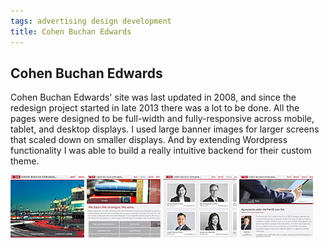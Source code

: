 ```yaml
---
tags: advertising design development
title: Cohen Buchan Edwards
---
```


<article>
<h1>Cohen Buchan Edwards</h1>
<section>
<p>Cohen Buchan Edwards' site was last updated in 2008, and since the redesign project started in late 2013 there was a lot to be done. All the pages were designed to be full-width and fully-responsive across mobile, tablet, and desktop displays. I used large banner images for larger screens that scaled down on smaller displays. And by extending Wordpress functionality I was able to build a really intuitive backend for their custom theme.</p>
</section>
<aside>
	<div class="left">
		<a href="images/CBE-1.jpg" class="luminous" title="The home page on cbelaw.ca" rel="cbe"><img src="images/CBE-1-thumb.jpg" width="118" height="100"></a>
		<a href="images/CBE-2.jpg" class="luminous" title="Rollover images on the service page buttons" rel="cbe"><img src="images/CBE-2-thumb.jpg" width="118" height="100"></a>
		<a href="images/CBE-3.jpg" class="luminous" title="Upon hovering each lawyer's photo fades from grey to colour" rel="cbe"><img src="images/CBE-3-thumb.jpg" width="118" height="100"></a>
		<a href="images/CBE-4.jpg" class="luminous" title="The news page on cbelaw.ca with filters to find articles and authors" rel="cbe"><img src="images/CBE-4-thumb.jpg" width="118" height="100"></a>
	</div>
</aside>
</article>

